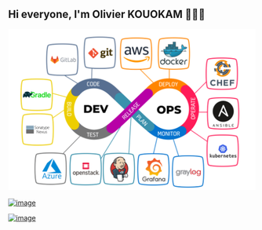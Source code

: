 ## Hi everyone, I'm Olivier KOUOKAM 👋👋👋

[![](images/devops-cover-image.png)](https://www.linkedin.com/in/olivier-kouokam-b2088b140/)

[![image](https://github.com/user-attachments/assets/22a29a17-bd0b-44a2-adb3-14f71e79e534)](https://youtu.be/KkcEH7OwMdE "YOUTUBE KUBERNETES POSTGRESQL")

[![image](https://github.com/user-attachments/assets/612f77fc-c2c7-4d68-b3b5-491e754a4700)](https://youtu.be/WV0pS_9pE1M "VIDEO YOUTUBE DRUPAL BLUE-GREEN")

<!--
**OlivierKouokam/OlivierKouokam** is a ✨ _special_ ✨ repository because its `README.md` (this file) appears on your GitHub profile.

Here are some ideas to get you started:

- 🔭 I’m currently working on ...
- 🌱 I’m currently learning ...
- 👯 I’m looking to collaborate on ...
- 🤔 I’m looking for help with ...
- 💬 Ask me about ...
- 📫 How to reach me: ...
- 😄 Pronouns: ...
- ⚡ Fun fact: ...
-->
